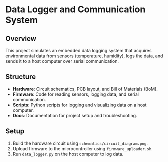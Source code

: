 
# Data Logger and Communication System

## Overview
This project simulates an embedded data logging system that acquires environmental data from sensors (temperature, humidity), logs the data, and sends it to a host computer over serial communication.

## Structure
- **Hardware**: Circuit schematics, PCB layout, and Bill of Materials (BoM).
- **Firmware**: Code for reading sensors, logging data, and serial communication.
- **Scripts**: Python scripts for logging and visualizing data on a host computer.
- **Docs**: Documentation for project setup and troubleshooting.

## Setup
1. Build the hardware circuit using `schematics/circuit_diagram.png`.
2. Upload firmware to the microcontroller using `firmware_uploader.sh`.
3. Run `data_logger.py` on the host computer to log data.
